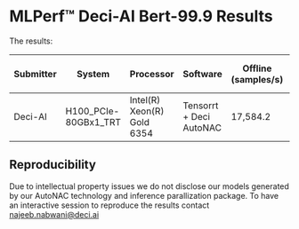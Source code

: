 # MLPerf™ Deci-AI Bert-99.9 Results  

The results:

| Submitter  | System    |	Processor   | Software  	             | Offline (samples/s) |	SQuAD V1  F1 Score |
|------------|-----------|-------------|-------------------------|---------------------|----------------------------|
| Deci-AI    | H100_PCIe-80GBx1_TRT | Intel(R) Xeon(R) Gold 6354 | Tensorrt + Deci AutoNAC | 17,584.2            | 91.34 |

## Reproducibility
Due to intellectual property issues we do not disclose our models generated by our AutoNAC technology and inference parallization package. 
To have an interactive session to reproduce the results contact najeeb.nabwani@deci.ai

